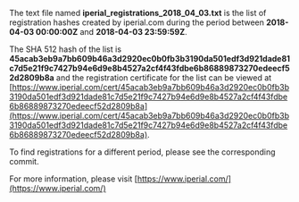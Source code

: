 The text file named **iperial_registrations_2018_04_03.txt** is the list of registration hashes created by iperial.com during the period between **2018-04-03 00:00:00Z** and **2018-04-03 23:59:59Z**.

The SHA 512 hash of the list is **45acab3eb9a7bb609b46a3d2920ec0b0fb3b3190da501edf3d921dade81c7d5e21f9c7427b94e6d9e8b4527a2cf4f43fdbe6b86889873270edeecf52d2809b8a** and the registration certificate for the list can be viewed at [https://www.iperial.com/cert/45acab3eb9a7bb609b46a3d2920ec0b0fb3b3190da501edf3d921dade81c7d5e21f9c7427b94e6d9e8b4527a2cf4f43fdbe6b86889873270edeecf52d2809b8a](https://www.iperial.com/cert/45acab3eb9a7bb609b46a3d2920ec0b0fb3b3190da501edf3d921dade81c7d5e21f9c7427b94e6d9e8b4527a2cf4f43fdbe6b86889873270edeecf52d2809b8a).

To find registrations for a different period, please see the corresponding commit.

For more information, please visit [https://www.iperial.com/](https://www.iperial.com/)
